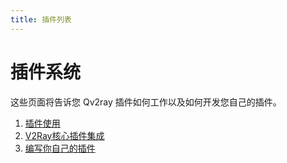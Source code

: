 ```yaml
---
title: 插件列表
---
```


# 插件系统

这些页面将告诉您 Qv2ray 插件如何工作以及如何开发您自己的插件。

1. [插件使用](usage.md)
2. [V2Ray核心插件集成](v2ray-integration.md)
3. [编写你自己的插件](development.md)
